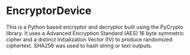 # EncryptorDevice

This is a Python based encryptor and decryptor built using the PyCrypto library. It uses a Advanced Encryption Standard (AES) 16 byte symmetric cipher and a distinct Initialization Vector (IV) to produce randomized ciphertext. SHA256 was used to hash string or text outputs.

